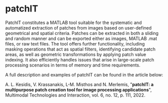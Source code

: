 # patchIT

PatchIT constitutes a MATLAB tool suitable for the systematic and automatized extraction of patches from images based on user-defined geometrical and spatial criteria. Patches can be extracted in both a sliding and random manner and can be exported either as images, MATLAB .mat files, or raw text files. The tool offers further functionality, including masking operations that act as spatial filters, identifying candidate patch areas, as well as geometric transformations by applying patch value indexing. It also efficiently handles issues that arise in large-scale patch processing scenarios in terms of memory and time requirements.

A full description and examples of patchIT can be found in the article below:

A. L. Kesidis, V. Krassanakis, L-M. Misthos and N. Merlemis, "**patchIT: a multipurpose patch creation tool for image processing applications**", Multimodal Technologies and Interaction, vol. 6, no. 12, p. 111, 2022.
